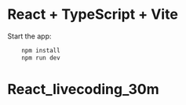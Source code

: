 # React + TypeScript + Vite

Start the app:

```bash
    npm install
    npm run dev
```
# React_livecoding_30m

